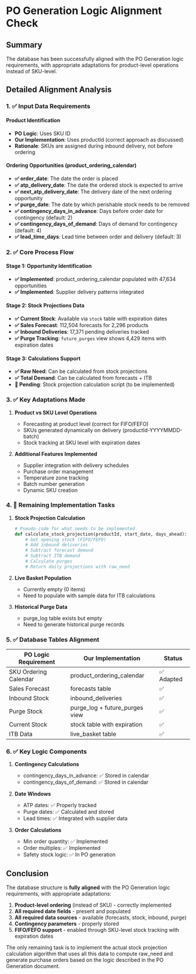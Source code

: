 # PO Generation Logic Alignment Check

## Summary
The database has been successfully aligned with the PO Generation logic requirements, with appropriate adaptations for product-level operations instead of SKU-level.

## Detailed Alignment Analysis

### 1. ✅ Input Data Requirements

#### Product Identification
- **PO Logic**: Uses SKU ID
- **Our Implementation**: Uses productId (correct approach as discussed)
- **Rationale**: SKUs are assigned during inbound delivery, not before ordering

#### Ordering Opportunities (product_ordering_calendar)
- **✅ order_date**: The date the order is placed
- **✅ atp_delivery_date**: The date the ordered stock is expected to arrive  
- **✅ next_atp_delivery_date**: The delivery date of the next ordering opportunity
- **✅ purge_date**: The date by which perishable stock needs to be removed
- **✅ contingency_days_in_advance**: Days before order date for contingency (default: 2)
- **✅ contingency_days_of_demand**: Days of demand for contingency (default: 4)
- **✅ lead_time_days**: Lead time between order and delivery (default: 3)

### 2. ✅ Core Process Flow

#### Stage 1: Opportunity Identification
- **✅ Implemented**: product_ordering_calendar populated with 47,634 opportunities
- **✅ Implemented**: Supplier delivery patterns integrated

#### Stage 2: Stock Projections Data
- **✅ Current Stock**: Available via `stock` table with expiration dates
- **✅ Sales Forecast**: 112,504 forecasts for 2,296 products
- **✅ Inbound Deliveries**: 17,371 pending deliveries tracked
- **✅ Purge Tracking**: `future_purges` view shows 4,429 items with expiration dates

#### Stage 3: Calculations Support
- **✅ Raw Need**: Can be calculated from stock projections
- **✅ Total Demand**: Can be calculated from forecasts + ITB
- **🔄 Pending**: Stock projection calculation script (to be implemented)

### 3. ✅ Key Adaptations Made

1. **Product vs SKU Level Operations**
   - Forecasting at product level (correct for FIFO/FEFO)
   - SKUs generated dynamically on delivery (productId-YYYYMMDD-batch)
   - Stock tracking at SKU level with expiration dates

2. **Additional Features Implemented**
   - Supplier integration with delivery schedules
   - Purchase order management
   - Temperature zone tracking
   - Batch number generation
   - Dynamic SKU creation

### 4. 🔄 Remaining Implementation Tasks

1. **Stock Projection Calculation**
   ```python
   # Pseudo-code for what needs to be implemented
   def calculate_stock_projection(productId, start_date, days_ahead):
       # Get opening stock (FIFO/FEFO)
       # Add inbound deliveries
       # Subtract forecast demand
       # Subtract ITB demand
       # Calculate purges
       # Return daily projections with raw_need
   ```

2. **Live Basket Population**
   - Currently empty (0 items)
   - Need to populate with sample data for ITB calculations

3. **Historical Purge Data**
   - purge_log table exists but empty
   - Need to generate historical purge records

### 5. ✅ Database Tables Alignment

| PO Logic Requirement | Our Implementation | Status |
|---------------------|-------------------|---------|
| SKU Ordering Calendar | product_ordering_calendar | ✅ Adapted |
| Sales Forecast | forecasts table | ✅ |
| Inbound Stock | inbound_deliveries | ✅ |
| Purge Stock | purge_log + future_purges view | ✅ |
| Current Stock | stock table with expiration | ✅ |
| ITB Data | live_basket table | ✅ |

### 6. ✅ Key Logic Components

1. **Contingency Calculations**
   - contingency_days_in_advance: ✅ Stored in calendar
   - contingency_days_of_demand: ✅ Stored in calendar

2. **Date Windows**
   - ATP dates: ✅ Properly tracked
   - Purge dates: ✅ Calculated and stored
   - Lead times: ✅ Integrated with supplier data

3. **Order Calculations**
   - Min order quantity: ✅ Implemented
   - Order multiples: ✅ Implemented
   - Safety stock logic: ✅ In PO generation

## Conclusion

The database structure is **fully aligned** with the PO Generation logic requirements, with appropriate adaptations:

1. **Product-level ordering** (instead of SKU) - correctly implemented
2. **All required date fields** - present and populated
3. **All required data sources** - available (forecasts, stock, inbound, purge)
4. **Contingency parameters** - properly stored
5. **FIFO/FEFO support** - enabled through SKU-level stock tracking with expiration dates

The only remaining task is to implement the actual stock projection calculation algorithm that uses all this data to compute raw_need and generate purchase orders based on the logic described in the PO Generation document.